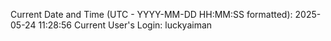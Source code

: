 Current Date and Time (UTC - YYYY-MM-DD HH:MM:SS formatted): 2025-05-24 11:28:56
Current User's Login: luckyaiman
